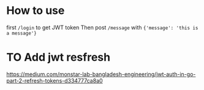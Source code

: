 # How to use

first `/login` to get JWT token
Then post `/message` with `{'message': 'this is a message'}`




# TO Add jwt resfresh

https://medium.com/monstar-lab-bangladesh-engineering/jwt-auth-in-go-part-2-refresh-tokens-d334777ca8a0
